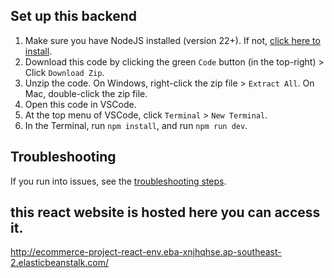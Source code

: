 ## Set up this backend
1. Make sure you have NodeJS installed (version 22+). If not, [click here to install](https://nodejs.org/).
2. Download this code by clicking the green `Code` button (in the top-right) > Click `Download Zip`.
3. Unzip the code. On Windows, right-click the zip file > `Extract All`. On Mac, double-click the zip file.
4. Open this code in VSCode.
5. At the top menu of VSCode, click `Terminal` > `New Terminal`.
6. In the Terminal, run `npm install`, and run `npm run dev`.

## Troubleshooting
If you run into issues, see the [troubleshooting steps](troubleshooting.md).

## this react website is hosted here you can access it.
http://ecommerce-project-react-env.eba-xnjhqhse.ap-southeast-2.elasticbeanstalk.com/